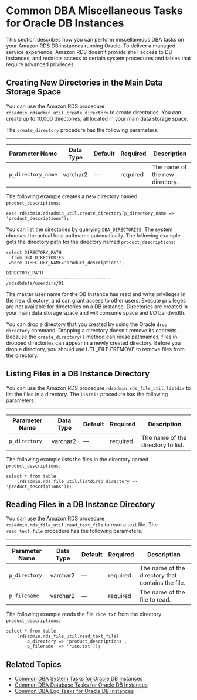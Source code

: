 # Common DBA Miscellaneous Tasks for Oracle DB Instances<a name="Appendix.Oracle.CommonDBATasks.Misc"></a>

This section describes how you can perform miscellaneous DBA tasks on your Amazon RDS DB instances running Oracle\. To deliver a managed service experience, Amazon RDS doesn't provide shell access to DB instances, and restricts access to certain system procedures and tables that require advanced privileges\. 

## Creating New Directories in the Main Data Storage Space<a name="Appendix.Oracle.CommonDBATasks.NewDirectories"></a>

You can use the Amazon RDS procedure `rdsadmin.rdsadmin_util.create_directory` to create directories\. You can create up to 10,000 directories, all located in your main data storage space\. 

The `create_directory` procedure has the following parameters\. 


****  

| Parameter Name | Data Type | Default | Required | Description | 
| --- | --- | --- | --- | --- | 
| `p_directory_name` | varchar2 | — | required | The name of the new directory\. | 

The following example creates a new directory named `product_descriptions`: 

```
exec rdsadmin.rdsadmin_util.create_directory(p_directory_name => 'product_descriptions');
```

You can list the directories by querying `DBA_DIRECTORIES`\. The system chooses the actual host pathname automatically\. The following example gets the directory path for the directory named `product_descriptions`: 

```
select DIRECTORY_PATH 
  from DBA_DIRECTORIES 
 where DIRECTORY_NAME='product_descriptions';
        
DIRECTORY_PATH
----------------------------------------
/rdsdbdata/userdirs/01
```

The master user name for the DB instance has read and write privileges in the new directory, and can grant access to other users\. Execute privileges are not available for directories on a DB instance\. Directories are created in your main data storage space and will consume space and I/O bandwidth\. 

You can drop a directory that you created by using the Oracle `drop directory` command\. Dropping a directory doesn't remove its contents\. Because the `create_directory()` method can reuse pathnames, files in dropped directories can appear in a newly created directory\. Before you drop a directory, you should use UTL\_FILE\.FREMOVE to remove files from the directory\. 

## Listing Files in a DB Instance Directory<a name="Appendix.Oracle.CommonDBATasks.ListDirectories"></a>

You can use the Amazon RDS procedure `rdsadmin.rds_file_util.listdir` to list the files in a directory\. The `listdir` procedure has the following parameters\. 


****  

| Parameter Name | Data Type | Default | Required | Description | 
| --- | --- | --- | --- | --- | 
| `p_directory` | varchar2 | — | required | The name of the directory to list\. | 

The following example lists the files in the directory named `product_descriptions`: 

```
select * from table
    (rdsadmin.rds_file_util.listdir(p_directory => 'product_descriptions'));
```

## Reading Files in a DB Instance Directory<a name="Appendix.Oracle.CommonDBATasks.ReadingFiles"></a>

You can use the Amazon RDS procedure `rdsadmin.rds_file_util.read_text_file` to read a text file\. The `read_text_file` procedure has the following parameters\. 


****  

| Parameter Name | Data Type | Default | Required | Description | 
| --- | --- | --- | --- | --- | 
| `p_directory` | varchar2 | — | required | The name of the directory that contains the file\. | 
| `p_filename` | varchar2 | — | required | The name of the file to read\. | 

The following example reads the file `rice.txt` from the directory `product_descriptions`: 

```
select * from table
    (rdsadmin.rds_file_util.read_text_file(
        p_directory => 'product_descriptions',
        p_filename  => 'rice.txt'));
```

## Related Topics<a name="Appendix.Oracle.CommonDBATasks.Misc.Related"></a>
+ [Common DBA System Tasks for Oracle DB Instances](Appendix.Oracle.CommonDBATasks.System.md)
+ [Common DBA Database Tasks for Oracle DB Instances](Appendix.Oracle.CommonDBATasks.Database.md)
+ [Common DBA Log Tasks for Oracle DB Instances](Appendix.Oracle.CommonDBATasks.Log.md)